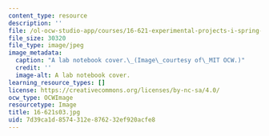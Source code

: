 ```yaml
---
content_type: resource
description: ''
file: /ol-ocw-studio-app/courses/16-621-experimental-projects-i-spring-2003/7d39ca1d8574312e876232ef920acfe8_16-621s03.jpg
file_size: 30320
file_type: image/jpeg
image_metadata:
  caption: "A lab notebook cover.\_(Image\_courtesy of\_MIT OCW.)"
  credit: ''
  image-alt: A lab notebook cover.
learning_resource_types: []
license: https://creativecommons.org/licenses/by-nc-sa/4.0/
ocw_type: OCWImage
resourcetype: Image
title: 16-621s03.jpg
uid: 7d39ca1d-8574-312e-8762-32ef920acfe8
---
```

